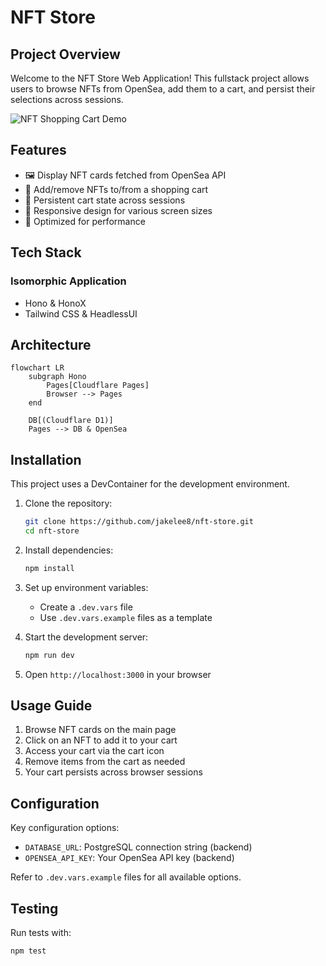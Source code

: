 # NFT Store

## Project Overview

Welcome to the NFT Store Web Application! This fullstack project allows users to browse NFTs from OpenSea, add them to a cart, and persist their selections across sessions.

![NFT Shopping Cart Demo](https://via.placeholder.com/600x400.png?text=NFT+Shopping+Cart+Demo)

## Features

- 🖼️ Display NFT cards fetched from OpenSea API
- 🛒 Add/remove NFTs to/from a shopping cart
- 💾 Persistent cart state across sessions
- 📱 Responsive design for various screen sizes
- 🚀 Optimized for performance

## Tech Stack

### Isomorphic Application

- Hono & HonoX
- Tailwind CSS & HeadlessUI

## Architecture

```mermaid
flowchart LR
    subgraph Hono
        Pages[Cloudflare Pages]
        Browser --> Pages
    end

    DB[(Cloudflare D1)]
    Pages --> DB & OpenSea
```

## Installation

This project uses a DevContainer for the development environment.

1. Clone the repository:

   ```sh
   git clone https://github.com/jakelee8/nft-store.git
   cd nft-store
   ```

2. Install dependencies:

   ```sh
   npm install
   ```

3. Set up environment variables:

   - Create a `.dev.vars` file
   - Use `.dev.vars.example` files as a template

4. Start the development server:

   ```sh
   npm run dev
   ```

5. Open `http://localhost:3000` in your browser

## Usage Guide

1. Browse NFT cards on the main page
2. Click on an NFT to add it to your cart
3. Access your cart via the cart icon
4. Remove items from the cart as needed
5. Your cart persists across browser sessions

## Configuration

Key configuration options:

- `DATABASE_URL`: PostgreSQL connection string (backend)
- `OPENSEA_API_KEY`: Your OpenSea API key (backend)

Refer to `.dev.vars.example` files for all available options.

## Testing

Run tests with:

```bash
npm test
```
